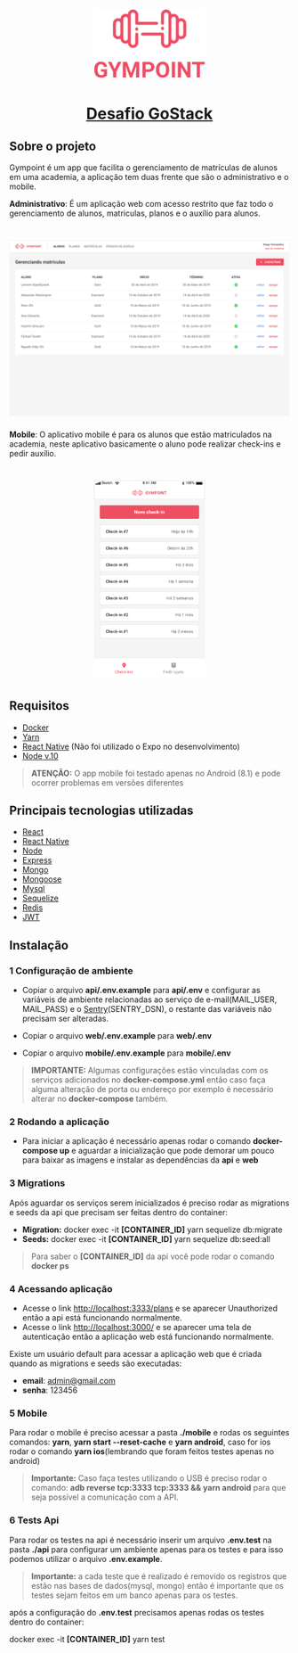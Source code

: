 <h1 align="center">
  <img alt="Gympoint" title="Gympoint" src=".github/logo.png" width="200px" />
</h1>
<h1 align="center">
  <a href="https://rocketseat.com.br/bootcamp">Desafio GoStack</a>
</h1>

## Sobre o projeto

Gympoint é um app que facilita o gerenciamento de matrículas de alunos em uma academia, a aplicação tem duas frente que são o administrativo e o mobile.

**Administrativo**: É um aplicação web com acesso restrito que faz todo o gerenciamento de alunos, matriculas, planos e o auxílio para alunos.
<h1 align="center">
  <img alt="Gympoint" title="Gympoint" src=".github/web.png" width="600px" />
</h1>

**Mobile**: O aplicativo mobile é para os alunos que estão matriculados na academia, neste aplicativo basicamente o aluno pode realizar check-ins e pedir auxílio.

<h1 align="center">
  <img alt="Gympoint" title="Gympoint" src=".github/mobile.png" width="200px" />
</h1>

## Requisitos
- [Docker](https://docs.docker.com/get-started/)
- [Yarn](https://yarnpkg.com/en/docs/install#debian-stable)
- [React Native](https://facebook.github.io/react-native/docs/getting-started) (Não foi utilizado o Expo no desenvolvimento)
- [Node v.10](https://nodejs.org/en/)

> **ATENÇÃO:** O app mobile foi testado apenas no Android (8.1) e pode ocorrer problemas em versões diferentes 

## Principais tecnologias utilizadas
- [React](https://pt-br.reactjs.org/)
- [React Native](https://facebook.github.io/react-native/)
- [Node](https://nodejs.org/en/)
- [Express](https://expressjs.com/pt-br/)
- [Mongo](https://www.mongodb.com/)
- [Mongoose](https://mongoosejs.com/)
- [Mysql](https://www.mysql.com/)
- [Sequelize](https://sequelize.org/)
- [Redis](https://redis.io/)
- [JWT](https://github.com/auth0/node-jsonwebtoken#readme)


## Instalação

### 1 Configuração de ambiente

- Copiar o arquivo **api/.env.example** para **api/.env** e configurar as variáveis de ambiente relacionadas ao serviço de e-mail(MAIL_USER, MAIL_PASS) e o [Sentry](https://sentry.io/welcome/)(SENTRY_DSN), o restante das variáveis não precisam ser alteradas.

- Copiar o arquivo **web/.env.example** para **web/.env**
- Copiar o arquivo **mobile/.env.example** para **mobile/.env**

> **IMPORTANTE:** Algumas configurações estão vinculadas com os serviços adicionados no **docker-compose.yml** então caso faça alguma alteração de porta ou endereço por exemplo é necessário alterar no **docker-compose** também.

### 2 Rodando a aplicação

- Para iniciar a aplicação é necessário apenas rodar o comando **docker-compose up** e aguardar a inicialização que pode demorar um pouco para baixar as imagens e instalar as dependências da **api** e **web**

### 3 Migrations
Após aguardar os serviços serem inicializados é preciso rodar as migrations e seeds da api que precisam ser feitas dentro do container:

-  **Migration:** docker exec -it **[CONTAINER_ID]** yarn sequelize db:migrate
-  **Seeds:** docker exec -it **[CONTAINER_ID]** yarn sequelize db:seed:all

> Para saber o **[CONTAINER_ID]** da api você pode rodar o comando **docker ps**

### 4 Acessando aplicação
  - Acesse o link [http://localhost:3333/plans](http://localhost:3333/plans) e se aparecer Unauthorized então a api está funcionando normalmente.
  - Acesse o link [http://localhost:3000/](http://localhost:3000/) e se aparecer uma tela de autenticação então a aplicação web está funcionando normalmente.

  Existe um usuário default para acessar a aplicação web que é criada quando as migrations e seeds são executadas:<br/>
  - **email**: admin@gmail.com
  - **senha**: 123456


### 5 Mobile
Para rodar o mobile é preciso acessar a pasta **./mobile** e rodas os seguintes comandos: **yarn**,  **yarn start --reset-cache** e  **yarn android**, caso for ios rodar o comando **yarn ios**(lembrando que foram feitos testes apenas no android)

> **Importante:** Caso faça testes utilizando o USB é preciso rodar o comando: **adb reverse tcp:3333 tcp:3333 && yarn android** para que seja possível a comunicação com a API.

### 6 Tests Api
Para rodar os testes na api é necessário inserir um arquivo **.env.test** na pasta **./api** para configurar um ambiente apenas para os testes e para isso podemos utilizar o arquivo **.env.example**.

> **Importante:** a cada teste que é realizado é removido os registros que estão nas bases de dados(mysql, mongo) então é importante que os testes sejam feitos em um banco apenas para os testes.

após a configuração do **.env.test** precisamos apenas rodas os testes dentro do container:

docker exec -it **[CONTAINER_ID]** yarn test  
